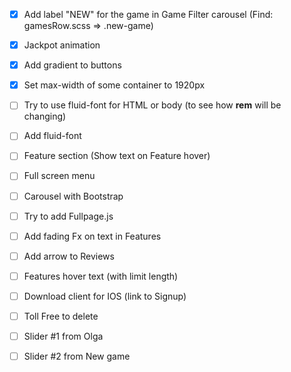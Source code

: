 - [x] Add label "NEW" for the game in Game Filter carousel (Find: gamesRow.scss => .new-game)
- [x] Jackpot animation
- [x] Add gradient to buttons
- [x]  Set max-width of some container to 1920px
- [ ] Try to use fluid-font for HTML or body (to see how **rem** will be changing)
- [ ] Add fluid-font
- [ ] Feature section (Show text on Feature hover)
- [ ] Full screen menu
- [ ] Carousel with Bootstrap
- [ ] Try to add Fullpage.js
- [ ] Add fading Fx on text in Features


- [ ] Add arrow to Reviews
- [ ] Features hover text (with limit length)
- [ ] Download client for IOS (link to Signup)
- [ ] Toll Free to delete

- [ ] Slider #1 from Olga
- [ ] Slider #2 from New game
